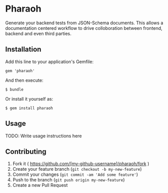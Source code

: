 # Pharaoh

Generate your backend tests from JSON-Schema documents.  This allows a documentation centered workflow to drive colloboration between frontend, backend and even third parties.

## Installation

Add this line to your application's Gemfile:

    gem 'pharaoh'

And then execute:

    $ bundle

Or install it yourself as:

    $ gem install pharaoh

## Usage

TODO: Write usage instructions here

## Contributing

1. Fork it ( https://github.com/[my-github-username]/pharaoh/fork )
2. Create your feature branch (`git checkout -b my-new-feature`)
3. Commit your changes (`git commit -am 'Add some feature'`)
4. Push to the branch (`git push origin my-new-feature`)
5. Create a new Pull Request
